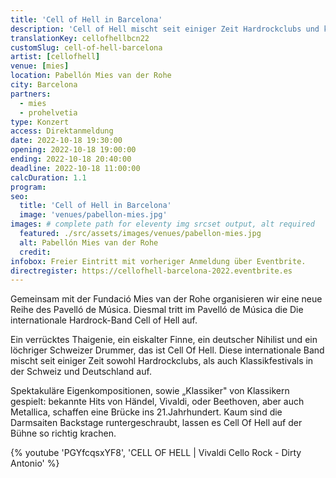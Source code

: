```yaml
---
title: 'Cell of Hell in Barcelona'
description: 'Cell of Hell mischt seit einiger Zeit Hardrockclubs und klassische Musikfestivals in der Schweiz und Deutschland auf. Jetzt heißen wir sie in Barcelona willkommen.'
translationKey: cellofhellbcn22
customSlug: cell-of-hell-barcelona
artist: [cellofhell]
venue: [mies]
location: Pabellón Mies van der Rohe
city: Barcelona
partners:
  - mies
  - prohelvetia
type: Konzert
access: Direktanmeldung
date: 2022-10-18 19:30:00
opening: 2022-10-18 19:00:00
ending: 2022-10-18 20:40:00
deadline: 2022-10-18 11:00:00
calcDuration: 1.1
program:
seo:
  title: 'Cell of Hell in Barcelona'
  image: 'venues/pabellon-mies.jpg'
images: # complete path for eleventy img srcset output, alt required
  featured: ./src/assets/images/venues/pabellon-mies.jpg
  alt: Pabellón Mies van der Rohe
  credit:
infobox: Freier Eintritt mit vorheriger Anmeldung über Eventbrite.
directregister: https://cellofhell-barcelona-2022.eventbrite.es
---
```


Gemeinsam mit der Fundació Mies van der Rohe organisieren wir eine neue Reihe des Pavelló de Música.
Diesmal tritt im Pavelló de Música die Die internationale Hardrock-Band Cell of Hell auf.

Ein verrücktes Thaigenie, ein eiskalter Finne, ein deutscher Nihilist und ein löchriger Schweizer Drummer, das ist Cell Of Hell. Diese internationale Band mischt seit einiger Zeit sowohl Hardrockclubs, als auch Klassikfestivals in der Schweiz und Deutschland auf.

Spektakuläre Eigenkompositionen, sowie „Klassiker" von Klassikern gespielt: bekannte Hits von Händel, Vivaldi, oder Beethoven, aber auch Metallica, schaffen eine Brücke ins 21.Jahrhundert. Kaum sind die Darmsaiten Backstage runtergeschraubt, lassen es Cell Of Hell auf der Bühne so richtig krachen.

{% youtube 'PGYfcqsxYF8', 'CELL OF HELL | Vivaldi Cello Rock - Dirty Antonio' %}
